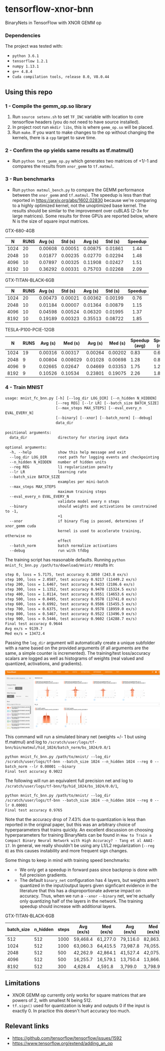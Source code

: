 # tensorflow-xnor-bnn
BinaryNets in TensorFlow with XNOR GEMM op

### Dependencies
The project was tested with:
* `python 3.6.1`
* `tensorflow 1.2.1`
* `numpy 1.13.1`
* `g++ 4.8.4`
* `Cuda compilation tools, release 8.0, V8.0.44`

## Using this repo

### 1 - Compile the gemm_op.so library
1. Run `source setenv.sh` to set `TF_INC` variable with location to core tensorflow headers (you do not need to have source installed). 
2. In project root run `mkdir libs`, this is where `gemm_op.so` will be placed.
3. Run `make`. If you want to make changes to the op without changing the kernels, there is a `cpp` target to save time. 

### 2 - Confirm the op yields same results as tf.matmul()
* Run `python test_gemm_op.py` which generates two matrices of +1/-1 and compares the results from `xnor_gemm` to `tf.matmul`.

### 3 - Run benchmarks
* Run `python matmul_bench.py` to compare the GEMM performance between the `xnor_gemm` and `tf.matmul`. The speedup is less than that reported in https://arxiv.org/abs/1602.02830 because we're comparing to a highly optimized kernel, not the unoptimized base kernel. The results should be similar to the improvement over cuBLAS (2-3x for large matrices). Some results for three GPUs are reported below, where N is the size of square input matrices.

GTX-680-4GB

|N     | RUNS| Avg	(s)| Std	(s)| Avg (s) | Std	(s)| Speedup |
|------|:----|:--------|:--------|:--------|:--------|:-------:|
|1024	 |20	 |0.00608	 |0.00051	 |0.00875	 |0.01861	 |1.44     |
|2048	 |10	 |0.01877	 |0.00235	 |0.02770	 |0.02294	 |1.48     |
|4096	 |10	 |0.07897	 |0.00325	 |0.11908	 |0.02427	 |1.51     |
|8192	 |10	 |0.36292	 |0.00331	 |0.75703	 |0.02268	 |2.09     |

GTX-TITAN-BLACK-6GB

|N | RUNS	| Avg	(s) | Std	(s) | Avg (s)	| Std	(s) | Speedup |
|------|:----|:--------|:--------|:--------|:--------|:----:|
| 1024 | 20  | 0.00473 | 0.00021 | 0.00362 | 0.00199 | 0.76 |
| 2048 | 10  | 0.01184 | 0.00007 | 0.01364 | 0.00879 | 1.15 |
| 4096 | 10  | 0.04598 | 0.00524 | 0.06320 | 0.01995 | 1.37 |
| 8192 | 10  | 0.19189 | 0.00323 | 0.35513 | 0.08722 | 1.85 |

TESLA-P100-PCIE-12GB

| N    | RUNS | Avg (s) | Med (s)  | Avg (s) | Med (s) | Speedup (avg) | Speedup (med) |
|------|------|---------|----------|---------|---------|---------------|---------------|
| 1024 | 19   | 0.00316 | 0.00317  | 0.00264 | 0.00202 | 0.83          | 0.64          |
| 2048 | 9    | 0.00804 | 0.008029 | 0.01028 | 0.00698 | 1.28          | 0.87          |
| 4096 | 9    | 0.02665 | 0.02647  | 0.04669 | 0.03353 | 1.75          | 1.27          |
| 8192 | 9    | 0.10526 | 0.10534  | 0.23801 | 0.19075 | 2.26          | 1.81          |

### 4 - Train MNIST

```
usage: mnist_fc_bnn.py [-h] [--log_dir LOG_DIR] [--n_hidden N_HIDDEN]
                       [--reg REG] [--lr LR] [--batch_size BATCH_SIZE]
                       [--max_steps MAX_STEPS] [--eval_every_n EVAL_EVERY_N]
                       [--binary] [--xnor] [--batch_norm] [--debug]
                       data_dir

positional arguments:
  data_dir              directory for storing input data

optional arguments:
  -h, --help            show this help message and exit
  --log_dir LOG_DIR     root path for logging events and checkpointing
  --n_hidden N_HIDDEN   number of hidden units
  --reg REG             l1 regularization penalty
  --lr LR               learning rate
  --batch_size BATCH_SIZE
                        examples per mini-batch
  --max_steps MAX_STEPS
                        maximum training steps
  --eval_every_n EVAL_EVERY_N
                        validate model every n steps
  --binary              should weights and activations be constrained to -1,
                        +1
  --xnor                if binary flag is passed, determines if xnor_gemm cuda
                        kernel is used to accelerate training, otherwise no
                        effect
  --batch_norm          batch normalize activations
  --debug               run with tfdbg
```  

The training script has reasonable defaults. Running `python mnist_fc_bnn.py /path/to/download/mnist/` results in:
```
step 0, loss = 5.7175, test accuracy 0.1050 (243.8 ex/s)
step 100, loss = 2.0587, test accuracy 0.9217 (11449.2 ex/s)
step 200, loss = 1.6467, test accuracy 0.9433 (2106.6 ex/s)
step 300, loss = 1.1352, test accuracy 0.9470 (15324.5 ex/s)
step 400, loss = 1.0114, test accuracy 0.9551 (14653.6 ex/s)
step 500, loss = 0.8495, test accuracy 0.9578 (13741.0 ex/s)
step 600, loss = 0.6992, test accuracy 0.9586 (15455.5 ex/s)
step 700, loss = 0.6375, test accuracy 0.9578 (18959.0 ex/s)
step 800, loss = 0.5467, test accuracy 0.9522 (13496.9 ex/s)
step 900, loss = 0.5446, test accuracy 0.9602 (14288.7 ex/s)
Final test accuracy 0.9644
Avg ex/s = 9139.7
Med ex/s = 13472.4
```

Passing the `log_dir` argument will automatically create a unique subfolder with a name based on the provided arguments (if all arguments are the same, a simple counter is incremented). The training/test loss/accuracy scalars are logged as well as histograms of weights (real valued and quantized, activations, and gradients). 

![TensorBoard](img/tensorboard.png "TensorBoard")

This command will run a simulated binary net (weights +/- 1 but using tf.matmul) and log to `/scratch/user/logs/tf-bnn/bin/matmul/hid_1024/batch_norm/bs_1024/0.0/1`
```
python mnist_fc_bnn.py /path/to/mnist/ --log_dir /scratch/user/logs/tf-bnn --batch_size 1024 --n_hidden 1024 --reg 0 --batch_norm --lr 0.00001 --binary
Final test accuracy 0.9022
```

The following will run an equivalent full precision net and log to `/scratch/user/logs/tf-bnn/fp/hid_1024/bs_1024/0.0/1`, 
```
python mnist_fc_bnn.py /path/to/mnist/ --log_dir /scratch/user/logs/tf-bnn --batch_size 1024 --n_hidden 1024 --reg 0 --lr 0.00001
Final test accuracy 0.9765
```
Note that the accuracy drop of 7.43% due to quantization is less than reported in the original paper, but this was an arbitrary choice of hyperparameters that trains quickly. An excellent discussion on choosing hyperparameters for training BinaryNets can be found in `How to Train a Compact Binary Neural Network with High Accuracy? - Tang et al AAAI-17`. In general, we really shouldn't be using any L1/L2 regularization (`--reg 0`) as this causes instability and more frequent sign changes.

Some things to keep in mind with training speed benchmarks:
* - We only get a speedup in forward pass since backprop is done with full precision gradients.
* - The default `binary_net` configuration has 4 layers, but weights aren't quantized in the input/output layers given signficant evidence in the literature that this has a disproportionate adverse impact on accuracy. Thus, when we run a `--xnor` `--binary` net, we're actually only quantizing half of the layers in the network. The training speedup should increase with additional layers.

GTX-TITAN-BLACK-6GB

| batch_size | n_hidden | steps | Avg (ex/s) | Med (ex/s) | Avg (ex/s) | Med (ex/s) | Speedup (avg) | Speedup (med) |
|------------|----------|-------|------------|------------|------------|------------|---------------|---------------|
| 512        | 512      | 1000  | 59,468.4   | 61,277.0   | 79,116.0   | 82,863.2   | 0.75          | 0.74          |
| 1024       | 512      | 1000  | 63,060.3   | 64,415.5   | 73,987.8   | 76,055.5   | 0.85          | 0.85          |
| 2048       | 512      | 500   | 42,262.9   | 42,864.1   | 41,527.4   | 42,075.2   | 1.02          | 1.02          |
| 4096       | 512      | 500   | 16,255.7   | 16,579.1   | 13,750.4   | 13,866.2   | 1.18          | 1.20          |
| 8192       | 512      | 300   | 4,628.4    | 4,591.8    | 3,799.0    | 3,798.9    | 1.22          | 1.21          |


## Limitations
 - XNOR GEMM op currently only works for square matrices that are powers of 2, with smallest N being 512.
 - `tf.sign()` used for quantization is leaky and outputs 0 if the input is exactly 0. In practice this doesn't hurt accuracy too much. 

## Relevant links
- https://github.com/tensorflow/tensorflow/issues/1592
- https://www.tensorflow.org/extend/adding_an_op

